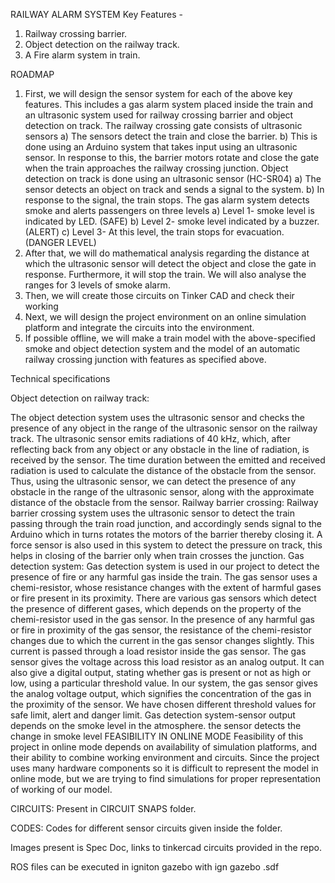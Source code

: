 RAILWAY ALARM SYSTEM
Key Features -
1. Railway crossing barrier.
2. Object detection on the railway track.
3. A Fire alarm system in train.

ROADMAP

1. First, we will design the sensor system for each of the above key features.
This includes a gas alarm system placed inside the train and an ultrasonic system used for railway crossing barrier
and object detection on track.
The railway crossing gate consists of ultrasonic sensors
a) The sensors detect the train and close the barrier.
b) This is done using an Arduino system that takes input using an ultrasonic sensor. In response to
this, the barrier motors rotate and close the gate when the train approaches the railway crossing
junction.
Object detection on track is done using an ultrasonic sensor (HC-SR04)
a) The sensor detects an object on track and sends a signal to the system.
b) In response to the signal, the train stops.
The gas alarm system detects smoke and alerts passengers on three levels
a) Level 1- smoke level is indicated by LED. (SAFE)
b) Level 2- smoke level indicated by a buzzer. (ALERT)
c) Level 3- At this level, the train stops for evacuation. (DANGER LEVEL)
2. After that, we will do mathematical analysis regarding the distance at which the ultrasonic sensor will detect
the object and close the gate in response. Furthermore, it will stop the train. We will also analyse the
ranges for 3 levels of smoke alarm.
3. Then, we will create those circuits on Tinker CAD and check their working
4. Next, we will design the project environment on an online simulation platform and integrate the circuits into
the environment.
5. If possible offline, we will make a train model with the above-specified smoke and object detection system
and the model of an automatic railway crossing junction with features as specified above.

Technical specifications

Object detection on railway track:

The object detection system uses the ultrasonic sensor and checks the presence of any object in the range
of the ultrasonic sensor on the railway track. The ultrasonic sensor emits radiations of 40 kHz, which, after
reflecting back from any object or any obstacle in the line of radiation, is received by the sensor. The time
duration between the emitted and received radiation is used to calculate the distance of the obstacle from
the sensor. Thus, using the ultrasonic sensor, we can detect the presence of any obstacle in the range of
the ultrasonic sensor, along with the approximate distance of the obstacle from the sensor.
Railway barrier crossing:
Railway barrier crossing system uses the ultrasonic sensor to detect the train passing through the train
road junction, and accordingly sends signal to the Arduino which in turns rotates the motors of the barrier
thereby closing it. A force sensor is also used in this system to detect the pressure on track, this helps in
closing of the barrier only when train crosses the junction.
Gas detection system:
Gas detection system is used in our project to detect the presence of fire or any harmful gas inside
the train. The gas sensor uses a chemi-resistor, whose resistance changes with the extent of
harmful gases or fire present in its proximity. There are various gas sensors which detect the
presence of different gases, which depends on the property of the chemi-resistor used in the gas
sensor. In the presence of any harmful gas or fire in proximity of the gas sensor, the resistance of
the chemi-resistor changes due to which the current in the gas sensor changes slightly. This
current is passed through a load resistor inside the gas sensor. The gas sensor gives the voltage
across this load resistor as an analog output. It can also give a digital output, stating whether gas
is present or not as high or low, using a particular threshold value.
In our system, the gas sensor gives the analog voltage output, which signifies the concentration of
the gas in the proximity of the sensor. We have chosen different threshold values for safe limit,
alert and danger limit.
Gas detection system-sensor output depends on the smoke level in the atmosphere. the sensor
detects the change in smoke level
FEASIBILITY IN ONLINE MODE
Feasibility of this project in online mode depends on availability of simulation platforms, and their ability to
combine working environment and circuits.
Since the project uses many hardware components so it is difficult to represent the model in online mode,
but we are trying to find simulations for proper representation of working of our model.

CIRCUITS: Present in CIRCUIT SNAPS folder.

CODES: Codes for different sensor circuits given inside the folder.

Images present is Spec Doc, links to tinkercad circuits provided in the repo. 

ROS files can be executed in igniton gazebo with ign gazebo <project-name>.sdf
